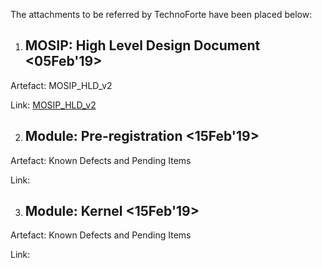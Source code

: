 The attachments to be referred by TechnoForte have been placed below:

1) ## MOSIP: High Level Design Document <05Feb'19>

Artefact: MOSIP_HLD_v2


Link: [MOSIP_HLD_v2](_files/MOSIP_HLD_v2.docx)

2) ## Module: Pre-registration <15Feb'19>
Artefact: Known Defects and Pending Items

Link: 

3) ## Module: Kernel <15Feb'19>
Artefact: Known Defects and Pending Items

Link: